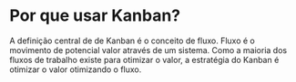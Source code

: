 # Por que usar Kanban?

A definição central de de Kanban é o conceito de fluxo. Fluxo é o movimento de potencial valor através de um sistema. Como a maioria dos fluxos de trabalho existe para otimizar o valor, a estratégia do Kanban é otimizar o valor otimizando o fluxo.
